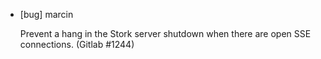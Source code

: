 * [bug] marcin

    Prevent a hang in the Stork server shutdown when there are
    open SSE connections.
    (Gitlab #1244)